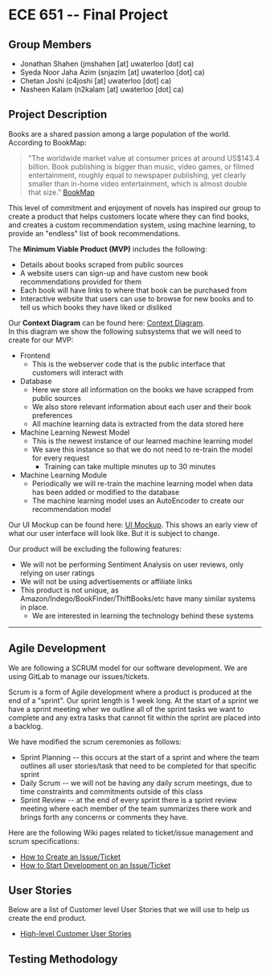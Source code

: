 ECE 651 -- Final Project
========================

Group Members
--------------
* Jonathan Shahen (jmshahen [at] uwaterloo [dot] ca)
* Syeda Noor Jaha Azim (snjazim [at] uwaterloo [dot] ca)
* Chetan Joshi (c4joshi [at] uwaterloo [dot] ca)
* Nasheen Kalam (n2kalam [at] uwaterloo [dot] ca)

Project Description
------------------
Books are a shared passion among a large population of the world.
According to BookMap:
> "The worldwide market value at consumer prices at around US$143.4 billion.
> Book publishing is bigger than music, video games, or filmed entertainment, 
> roughly equal to newspaper publishing, yet clearly smaller than 
> in-home video entertainment, which is almost double that size."
> [BookMap](https://www.wischenbart.com/page-59)

This level of commitment and enjoyment of novels has inspired our group to create a product that helps
customers locate where they can find books, and creates a custom recommendation system, using machine learning, to 
provide an "endless" list of book recommendations.

The **Minimum Viable Product (MVP)** includes the following:
* Details about books scraped from public sources
* A website users can sign-up and have custom new book recommendations provided for them
* Each book will have links to where that book can be purchased from
* Interactive website that users can use to browse for new books and to tell us which books they have liked or disliked

Our **Context Diagram** can be found here: [Context Diagram](documents/context-diagram/context-diagram.pdf).<br>
In this diagram we show the following subsystems that we will need to create for our MVP:
* Frontend
    * This is the webserver code that is the public interface that customers will interact with
* Database
    * Here we store all information on the books we have scrapped from public sources
    * We also store relevant information about each user and their book preferences
    * All machine learning data is extracted from the data stored here
* Machine Learning Newest Model
    * This is the newest instance of our learned machine learning model
    * We save this instance so that we do not need to re-train the model for every request
        * Training can take multiple minutes up to 30 minutes
* Machine Learning Module
    * Periodically we will re-train the machine learning model when data has been added or modified to the database
    * The machine learning model uses an AutoEncoder to create our recommendation model

Our UI Mockup can be found here: [UI Mockup](documents/ui-mockup/ui-mockup.pdf).
This shows an early view of what our user interface will look like.
But it is subject to change.

Our product will be excluding the following features:
* We will not be performing Sentiment Analysis on user reviews, only relying on user ratings
* We will not be using advertisements or affiliate links
* This product is not unique, as Amazon/Indego/BookFinder/ThiftBooks/etc have many similar systems in place.
    * We are interested in learning the technology behind these systems

***

Agile Development
-----------------
We are following a SCRUM model for our software development.
We are using GitLab to manage our issues/tickets.

Scrum is a form of Agile development where a product is produced at the end of a "sprint".
Our sprint length is 1 week long.
At the start of a sprint we have a sprint meeting wher we outline all of the sprint tasks we want to complete and any extra tasks that cannot fit within the sprint are placed into a backlog.

We have modified the scrum ceremonies as follows:

* Sprint Planning -- this occurs at the start of a sprint and where the team outlines all user stories/task that need to be completed for that specific sprint
* Daily Scrum -- we will not be having any daily scrum meetings, due to time constraints and commitments outside of this class
* Sprint Review -- at the end of every sprint there is a sprint review meeting where each member of the team summarizes there work and brings forth any concerns or comments they have.

Here are the following Wiki pages related to ticket/issue management and scrum specifications:
* [How to Create an Issue/Ticket](https://git.uwaterloo.ca/jmshahen/ece651-project/wikis/issue-creation)
* [How to Start Development on an Issue/Ticket](https://git.uwaterloo.ca/jmshahen/ece651-project/wikis/issue-development)

User Stories
------------
Below are a list of Customer level User Stories that we will use to help us create the end product.

* [High-level Customer User Stories](documents/user-stories/customer.pdf)

Testing Methodology
-------------------


